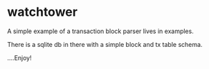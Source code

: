 watchtower
=======

A simple example of a transaction block parser lives in examples.

There is a sqlite db in there with a simple block and tx table schema.

....Enjoy!

